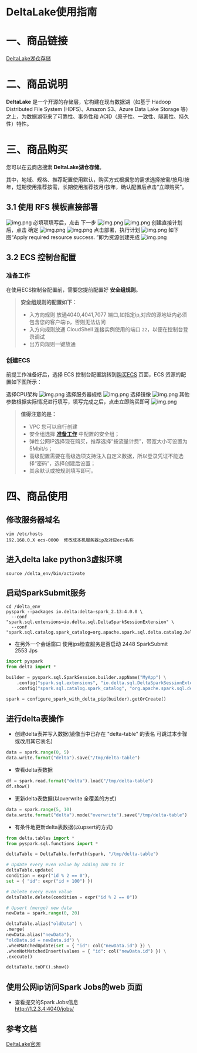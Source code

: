 # DeltaLake使用指南

# 一、商品链接

[DeltaLake湖仓存储](https://marketplace.huaweicloud.com)

# 二、商品说明
**DeltaLake** 是一个开源的存储层，它构建在现有数据湖（如基于 Hadoop Distributed File System (HDFS)、Amazon S3、Azure Data Lake Storage 等）之上，为数据湖带来了可靠性、事务性和 ACID（原子性、一致性、隔离性、持久性）特性。

# 三、商品购买

您可以在云商店搜索 **DeltaLake湖仓存储**。

其中，地域、规格、推荐配置使用默认，购买方式根据您的需求选择按需/按月/按年，短期使用推荐按需，长期使用推荐按月/按年，确认配置后点击“立即购买”。


## 3.1 使用 RFS 模板直接部署
![img.png](images/img1.png)
必填项填写后，点击 下一步
![img.png](images/img2.png)
![img.png](images/img3.png)
创建直接计划后，点击 确定
![img.png](images/img4.png)
![img.png](images/img5.png)
点击部署，执行计划
![img.png](images/img6.png)
如下图“Apply required resource success. ”即为资源创建完成
![img.png](images/img7.png)

##  3.2 ECS 控制台配置

### 准备工作

在使用ECS控制台配置前，需要您提前配置好 **安全组规则**。

> **安全组规则的配置如下：**
> - 入方向规则 放通4040,4041,7077 端口,如指定ip,对应的源地址内必须包含您的客户端ip，否则无法访问 
> - 入方向规则放通 CloudShell 连接实例使用的端口 `22`，以便在控制台登录调试
> - 出方向规则一键放通

### 创建ECS

前提工作准备好后，选择 ECS 控制台配置跳转到[购买ECS](https://support.huaweicloud.com/qs-ecs/ecs_01_0103.html) 页面，ECS 资源的配置如下图所示：

选择CPU架构
![img.png](images/img3-2-1.png)
选择服务器规格
![img.png](images/img3-2-2.png)
选择镜像
![img.png](images/img3-2-3.png)
其他参数根据实际情况进行填写，填写完成之后，点击立即购买即可
![img.png](images/img3-2-4.png)


> **值得注意的是：**
> - VPC 您可以自行创建
> - 安全组选择 [**准备工作**](#准备工作) 中配置的安全组；
> - 弹性公网IP选择现在购买，推荐选择“按流量计费”，带宽大小可设置为5Mbit/s；
> - 高级配置需要在高级选项支持注入自定义数据，所以登录凭证不能选择“密码”，选择创建后设置；
> - 其余默认或按规则填写即可。

# 四、商品使用

## 修改服务器域名
```shell
vim /etc/hosts
192.168.0.X ecs-0000  修改成本机服务器ip及对应ecs名称
```

## 进入delta lake python3虚拟环境
```shell
source /delta_env/bin/activate
```

## 启动SparkSubmit服务
```shell
cd /delta_env
pyspark --packages io.delta:delta-spark_2.13:4.0.0 \
  --conf "spark.sql.extensions=io.delta.sql.DeltaSparkSessionExtension" \
  --conf "spark.sql.catalog.spark_catalog=org.apache.spark.sql.delta.catalog.DeltaCatalog"
```
* 在另外一个会话窗口 使用jps检查服务是否启动
2448 SparkSubmit  
2553 Jps  

```python
import pyspark
from delta import *

builder = pyspark.sql.SparkSession.builder.appName("MyApp") \
    .config("spark.sql.extensions", "io.delta.sql.DeltaSparkSessionExtension") \
    .config("spark.sql.catalog.spark_catalog", "org.apache.spark.sql.delta.catalog.DeltaCatalog")

spark = configure_spark_with_delta_pip(builder).getOrCreate()
```

## 进行delta表操作
* 创建delta表并写入数据(镜像当中已存在 "delta-table" 的表名 可跳过本步骤或改用其它表名)
```python
data = spark.range(0, 5)
data.write.format("delta").save("/tmp/delta-table")
```

* 查看delta表数据
```python
df = spark.read.format("delta").load("/tmp/delta-table")
df.show()
```


* 更新delta表数据(以overwrite 全覆盖的方式)
```python
data = spark.range(5, 10)
data.write.format("delta").mode("overwrite").save("/tmp/delta-table")
```

* 有条件地更新delta表数据(以upsert的方式)
```python
from delta.tables import *
from pyspark.sql.functions import *

deltaTable = DeltaTable.forPath(spark, "/tmp/delta-table")

# Update every even value by adding 100 to it
deltaTable.update(
condition = expr("id % 2 == 0"),
set = { "id": expr("id + 100") })

# Delete every even value
deltaTable.delete(condition = expr("id % 2 == 0"))

# Upsert (merge) new data
newData = spark.range(0, 20)

deltaTable.alias("oldData") \
.merge(
newData.alias("newData"),
"oldData.id = newData.id") \
.whenMatchedUpdate(set = { "id": col("newData.id") }) \
.whenNotMatchedInsert(values = { "id": col("newData.id") }) \
.execute()

deltaTable.toDF().show()
```

## 使用公网ip访问Spark Jobs的web 页面
* 查看提交的Spark Jobs信息  
http://1.2.3.4:4040/jobs/  


## 参考文档
[DeltaLake官网](https://delta.io/)
